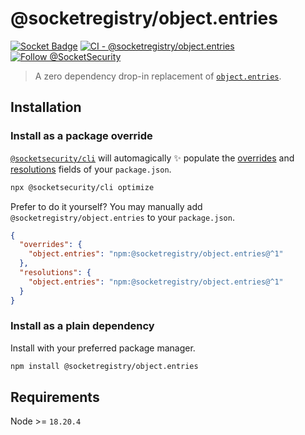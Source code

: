 # @socketregistry/object.entries

[![Socket Badge](https://socket.dev/api/badge/npm/package/@socketregistry/object.entries)](https://socket.dev/npm/package/@socketregistry/object.entries)
[![CI - @socketregistry/object.entries](https://github.com/SocketDev/socket-registry-js/actions/workflows/test.yml/badge.svg)](https://github.com/SocketDev/socket-registry-js/actions/workflows/test.yml)
[![Follow @SocketSecurity](https://img.shields.io/twitter/follow/SocketSecurity?style=social)](https://twitter.com/SocketSecurity)

> A zero dependency drop-in replacement of
> [`object.entries`](https://www.npmjs.com/package/object.entries).

## Installation

### Install as a package override

[`@socketsecurity/cli`](https://www.npmjs.com/package/@socketsecurity/cli) will
automagically :sparkles: populate the
[overrides](https://docs.npmjs.com/cli/v9/configuring-npm/package-json#overrides)
and [resolutions](https://yarnpkg.com/configuration/manifest#resolutions) fields
of your `package.json`.

```sh
npx @socketsecurity/cli optimize
```

Prefer to do it yourself? You may manually add `@socketregistry/object.entries`
to your `package.json`.

```json
{
  "overrides": {
    "object.entries": "npm:@socketregistry/object.entries@^1"
  },
  "resolutions": {
    "object.entries": "npm:@socketregistry/object.entries@^1"
  }
}
```

### Install as a plain dependency

Install with your preferred package manager.

```sh
npm install @socketregistry/object.entries
```

## Requirements

Node &gt;= `18.20.4`
